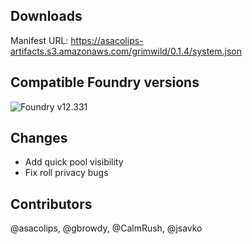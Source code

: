 ## Downloads

Manifest URL: https://asacolips-artifacts.s3.amazonaws.com/grimwild/0.1.4/system.json

## Compatible Foundry versions

![Foundry v12.331](https://img.shields.io/badge/Foundry-v12.331-green)

## Changes

- Add quick pool visibility
- Fix roll privacy bugs

## Contributors

@asacolips, @gbrowdy, @CalmRush, @jsavko